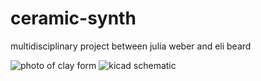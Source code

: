# ceramic-synth
multidisciplinary project between julia weber and eli beard

![photo of clay form](https://github.com/ElijahBeard/ceramic-synth/blob/main/IMG_2077-compressed.jpg?raw=true)
![kicad schematic](https://github.com/ElijahBeard/ceramic-synth/blob/main/schematic.png?raw=true)